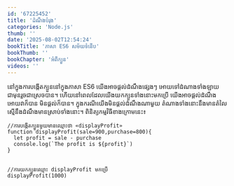 ```yaml
---
id: '67225452'
title: 'ដំណឹងបំរុង'
categories: 'Node.js'
thumb: ''
date: '2025-08-02T12:54:24'
bookTitle: 'ភាសា​ ES6 សម័យ​ទំនើប'
bookThumb: ''
bookChapter: 'អំពីក្បួន'
videos: ''
---
```

<p>នៅ​ក្នុង​ការបង្កើត​ក្បួន​នៅ​ក្នុង​ភាសា ES6 យើង​អាច​ផ្តល់​ដំណឹង​​ផ្សេង​ៗ​ អោយ​ទៅ​ដំណាង​ទាំងឡាយ​ជាមុន​រួច​ជា​ស្រេច​បាន​។ ហើយ​នៅ​ពេល​​ដែល​យើងយក​​ក្បួន​ទាំងនោះ​មក​ប្រើ យើង​អាច​ផ្តល់​ដំណឹង​អោយ​វាក៏​បាន​ មិន​ផ្តល់ក៏​បាន។ ក្នុង​ករណី​យើង​​មិន​ផ្តល់ដំណឹង​ណា​មួយ​ តំណាង​ទាំងនោះ​នឹង​មាន​តំលៃ​ស្មើ​នឹង​ដំណឹង​មាន​ស្រាប់​ទាំងនោះ​។ ពិនិត្យ​កម្មវិធី​ខាង​ក្រោម​នេះ៖</p><pre><code class="language-javascript">//ការបង្កើត​ក្បួន​មួយ​មាន​ឈ្មោះ​ថា «displayProfit»
function displayProfit(sale=900,purchase=800){
  let profit = sale - purchase
  console.log(`The profit is ${profit}`)
}
 
//ការយក​ក្បួន​ឈ្មោះ displayProfit មកប្រើ
displayProfit(1000)</code></pre>